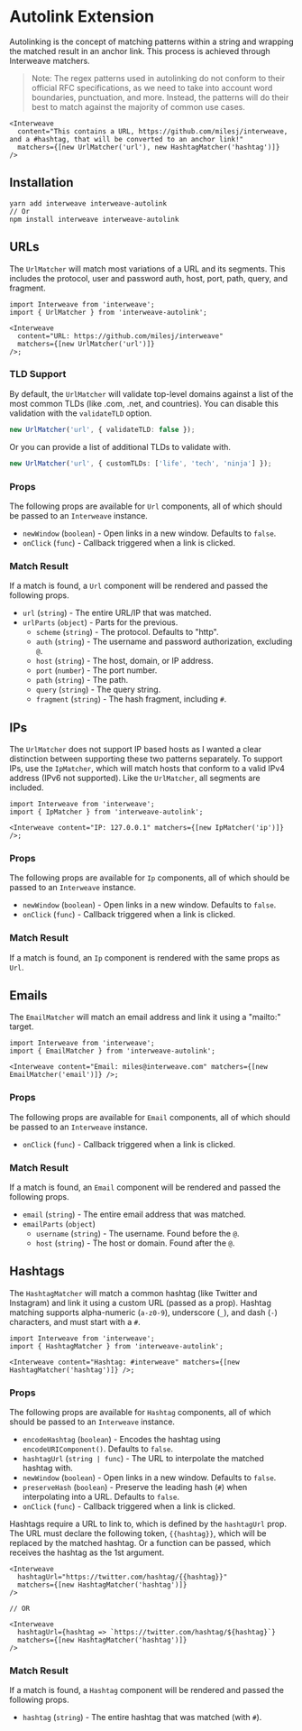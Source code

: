 # Autolink Extension

Autolinking is the concept of matching patterns within a string and wrapping the matched result in
an anchor link. This process is achieved through Interweave matchers.

> Note: The regex patterns used in autolinking do not conform to their official RFC specifications,
> as we need to take into account word boundaries, punctuation, and more. Instead, the patterns will
> do their best to match against the majority of common use cases.

```tsx
<Interweave
  content="This contains a URL, https://github.com/milesj/interweave, and a #hashtag, that will be converted to an anchor link!"
  matchers={[new UrlMatcher('url'), new HashtagMatcher('hashtag')]}
/>
```

## Installation

```
yarn add interweave interweave-autolink
// Or
npm install interweave interweave-autolink
```

## URLs

The `UrlMatcher` will match most variations of a URL and its segments. This includes the protocol,
user and password auth, host, port, path, query, and fragment.

```tsx
import Interweave from 'interweave';
import { UrlMatcher } from 'interweave-autolink';

<Interweave
  content="URL: https://github.com/milesj/interweave"
  matchers={[new UrlMatcher('url')]}
/>;
```

### TLD Support

By default, the `UrlMatcher` will validate top-level domains against a list of the most common TLDs
(like .com, .net, and countries). You can disable this validation with the `validateTLD` option.

```ts
new UrlMatcher('url', { validateTLD: false });
```

Or you can provide a list of additional TLDs to validate with.

```ts
new UrlMatcher('url', { customTLDs: ['life', 'tech', 'ninja'] });
```

### Props

The following props are available for `Url` components, all of which should be passed to an
`Interweave` instance.

- `newWindow` (`boolean`) - Open links in a new window. Defaults to `false`.
- `onClick` (`func`) - Callback triggered when a link is clicked.

### Match Result

If a match is found, a `Url` component will be rendered and passed the following props.

- `url` (`string`) - The entire URL/IP that was matched.
- `urlParts` (`object`) - Parts for the previous.
  - `scheme` (`string`) - The protocol. Defaults to "http".
  - `auth` (`string`) - The username and password authorization, excluding `@`.
  - `host` (`string`) - The host, domain, or IP address.
  - `port` (`number`) - The port number.
  - `path` (`string`) - The path.
  - `query` (`string`) - The query string.
  - `fragment` (`string`) - The hash fragment, including `#`.

## IPs

The `UrlMatcher` does not support IP based hosts as I wanted a clear distinction between supporting
these two patterns separately. To support IPs, use the `IpMatcher`, which will match hosts that
conform to a valid IPv4 address (IPv6 not supported). Like the `UrlMatcher`, all segments are
included.

```tsx
import Interweave from 'interweave';
import { IpMatcher } from 'interweave-autolink';

<Interweave content="IP: 127.0.0.1" matchers={[new IpMatcher('ip')]} />;
```

### Props

The following props are available for `Ip` components, all of which should be passed to an
`Interweave` instance.

- `newWindow` (`boolean`) - Open links in a new window. Defaults to `false`.
- `onClick` (`func`) - Callback triggered when a link is clicked.

### Match Result

If a match is found, an `Ip` component is rendered with the same props as `Url`.

## Emails

The `EmailMatcher` will match an email address and link it using a "mailto:" target.

```tsx
import Interweave from 'interweave';
import { EmailMatcher } from 'interweave-autolink';

<Interweave content="Email: miles@interweave.com" matchers={[new EmailMatcher('email')]} />;
```

### Props

The following props are available for `Email` components, all of which should be passed to an
`Interweave` instance.

- `onClick` (`func`) - Callback triggered when a link is clicked.

### Match Result

If a match is found, an `Email` component will be rendered and passed the following props.

- `email` (`string`) - The entire email address that was matched.
- `emailParts` (`object`)
  - `username` (`string`) - The username. Found before the `@`.
  - `host` (`string`) - The host or domain. Found after the `@`.

## Hashtags

The `HashtagMatcher` will match a common hashtag (like Twitter and Instagram) and link it using a
custom URL (passed as a prop). Hashtag matching supports alpha-numeric (`a-z0-9`), underscore (`_`),
and dash (`-`) characters, and must start with a `#`.

```tsx
import Interweave from 'interweave';
import { HashtagMatcher } from 'interweave-autolink';

<Interweave content="Hashtag: #interweave" matchers={[new HashtagMatcher('hashtag')]} />;
```

### Props

The following props are available for `Hashtag` components, all of which should be passed to an
`Interweave` instance.

- `encodeHashtag` (`boolean`) - Encodes the hashtag using `encodeURIComponent()`. Defaults to
  `false`.
- `hashtagUrl` (`string | func`) - The URL to interpolate the matched hashtag with.
- `newWindow` (`boolean`) - Open links in a new window. Defaults to `false`.
- `preserveHash` (`boolean`) - Preserve the leading hash (`#`) when interpolating into a URL.
  Defaults to `false`.
- `onClick` (`func`) - Callback triggered when a link is clicked.

Hashtags require a URL to link to, which is defined by the `hashtagUrl` prop. The URL must declare
the following token, `{{hashtag}}`, which will be replaced by the matched hashtag. Or a function can
be passed, which receives the hashtag as the 1st argument.

```tsx
<Interweave
  hashtagUrl="https://twitter.com/hashtag/{{hashtag}}"
  matchers={[new HashtagMatcher('hashtag')]}
/>

// OR

<Interweave
  hashtagUrl={hashtag => `https://twitter.com/hashtag/${hashtag}`}
  matchers={[new HashtagMatcher('hashtag')]}
/>
```

### Match Result

If a match is found, a `Hashtag` component will be rendered and passed the following props.

- `hashtag` (`string`) - The entire hashtag that was matched (with `#`).
